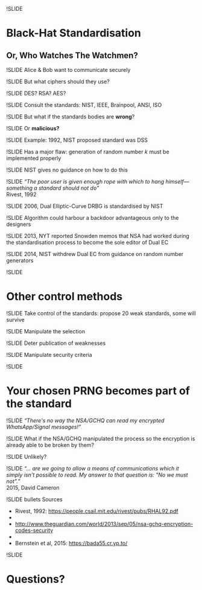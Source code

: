 !SLIDE
# **Black-Hat Standardisation** #
## Or, Who Watches The Watchmen?

!SLIDE
Alice & Bob want to communicate securely

!SLIDE
But what ciphers should they use?

!SLIDE
DES? RSA? AES?

!SLIDE
Consult the standards: NIST, IEEE, Brainpool, ANSI, ISO

!SLIDE
But what if the standards bodies are **wrong**?

!SLIDE
Or **malicious?**

!SLIDE
Example: 1992, NIST proposed standard was DSS

!SLIDE
Has a major flaw: generation of random number *k* must be implemented properly

!SLIDE
NIST gives no guidance on how to do this

!SLIDE
*“The poor user is
given enough rope with which
to hang himself—something
a standard should not do”*   
Rivest, 1992

!SLIDE
2006, Dual Elliptic-Curve DRBG is standardised by NIST

!SLIDE
Algorithm could harbour a backdoor advantageous only to the designers

!SLIDE
2013, NYT reported Snowden memos that NSA had worked during the
standardisation process to become the sole editor of Dual EC

!SLIDE
2014, NIST withdrew Dual EC from guidance on random number generators

!SLIDE
# Other control methods

!SLIDE
Take control of the standards: propose 20 weak standards, some will
survive

!SLIDE
Manipulate the selection

!SLIDE
Deter publication of weaknesses

!SLIDE
Manipulate security criteria

!SLIDE
# Your chosen PRNG becomes part of the standard

!SLIDE
*“There's no way the NSA/GCHQ can read my encrypted WhatsApp/Signal
messages!”*

!SLIDE
What if the NSA/GCHQ manipulated the process so the encryption is
already able to be broken by them?

!SLIDE
Unlikely?

!SLIDE
*“... are we going to allow a means of
communications which it simply isn't possible to read.
My answer to that question is: "No we must not".”*   
2015, David Cameron


!SLIDE bullets
Sources

* Rivest, 1992: https://people.csail.mit.edu/rivest/pubs/RHAL92.pdf
* &nbsp;
* http://www.theguardian.com/world/2013/sep/05/nsa-gchq-encryption-codes-security
* &nbsp;
* Bernstein et al, 2015: https://bada55.cr.yp.to/

!SLIDE
# Questions?
